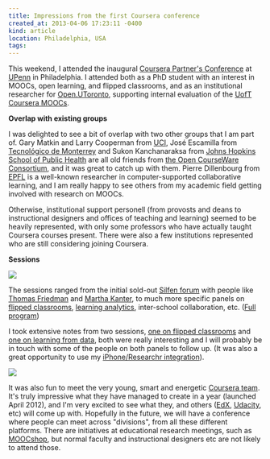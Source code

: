 ```yaml
---
title: Impressions from the first Coursera conference
created_at: 2013-04-06 17:23:11 -0400
kind: article
location: Philadelphia, USA
tags:
---
```


This weekend, I attended the inaugural [Coursera Partner's Conference](http://conference.coursera.org/) at [UPenn](http://www.upenn.edu/) in Philadelphia. I attended both as a PhD student with an interest in MOOCs, open learning, and flipped classrooms, and as an institutional researcher for [Open.UToronto](http://www.utoronto.com/about-uoft/openutoronto.htm), supporting internal evaluation of the [UofT Coursera MOOCs](http://media.utoronto.ca/media-releases/university-of-toronto/university-of-toronto-to-offer-online-courses-accessible-to-anyone-anywhere/).

**Overlap with existing groups**

I was delighted to see a bit of overlap with two other groups that I am part of. Gary Matkin and Larry Cooperman from [UCI](http://uci.edu/), José Escamilla from [Tecnológico de Monterrey](http://www.itesm.edu/wps/wcm/connect/ITESM/Tecnologico+de+Monterrey/English/) and Sukon Kanchanaraksa from [Johns Hopkins School of Public Health](http://www.jhsph.edu/) are all old friends from [the Open CourseWare Consortium](http://www.ocwconsortium.org/), and it was great to catch up with them. Pierre Dillenbourg from [EPFL](http://www.epfl.ch/index.en.html) is a well-known researcher in computer-supported collaborative learning, and I am really happy to see others from my academic field getting involved with research on MOOCs.

Otherwise, institutional support personell (from provosts and deans to instructional designers and offices of teaching and learning) seemed to be heavily represented, with only some professors who have actually taught Coursera courses present. There were also a few institutions represented who are still considering joining Coursera.

**Sessions**

![](http://reganmian.net/wiki/_media/pages:flipped_classrooms05.jpeg)

The sessions ranged from the initial sold-out [Silfen forum](http://www.upenn.edu/silfenforum/) with people like [Thomas Friedman](http://www.thomaslfriedman.com/) and [Martha Kanter](http://en.wikipedia.org/wiki/Martha_Kanter), to much more specific panels on [flipped classrooms](http://reganmian.net/wiki/flipped_classrooms), [learning analytics](http://reganmian.net/wiki/learning_from_data), inter-school collaboration, etc. ([Full program](http://conference.coursera.org/agenda/))

I took extensive notes from two sessions, [one on flipped classrooms](http://reganmian.net/wiki/flipped_classrooms) and [one on learning from data](http://reganmian.net/wiki/learning_from_data), both were really interesting and I will probably be in touch with some of the people on both panels to follow up. (It was also a great opportunity to use my [iPhone/Researchr integration](http://reganmian.net/blog/2013/01/25/integrating-iphone-photography-with-wiki-for-note-taking-during-conference)).

![](http://reganmian.net/wiki/_media/pages:learning_from_data03.png)

It was also fun to meet the very young, smart and energetic [Coursera team](https://www.coursera.org/about/team). It's truly impressive what they have managed to create in a year (launched April 2012), and I'm very excited to see what they, and others ([EdX](http://edx.org/), [Udacity](http://www.udacity.com/), etc) will come up with. Hopefully in the future, we will have a conference where people can meet across "divisions", from all these different platforms. There are initiatives at educational research meetings, such as [MOOCshop](http://moocshop.org/), but normal faculty and instructional designers etc are not likely to attend those.